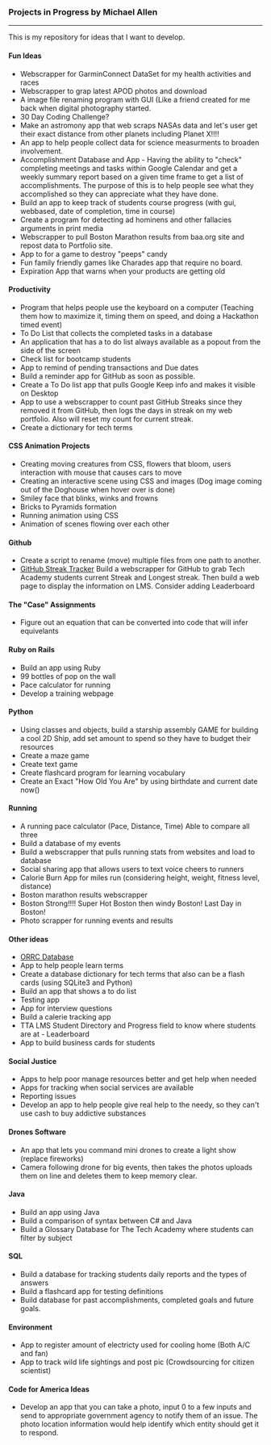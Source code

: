 ### Projects in Progress by Michael Allen
***

This is my repository for ideas that I want to develop.

#### Fun Ideas
* Webscrapper for GarminConnect DataSet for my health activities and races
* Webscrapper to grap latest APOD photos and download
* A image file renaming program with GUI (Like a friend created for me back when digital photography started.
* 30 Day Coding Challenge?
* Make an astromony app that web scraps NASAs data and let's user get their exact distance from other planets including Planet X!!!!
* An app to help people collect data for science measurments to broaden involvement.
* Accomplishment Database and App - Having the ability to "check" completing meetings and tasks within Google Calendar and get a weekly summary report based on a given time frame to get a list of accomplishments. The purpose of this is to help people see what they accomplished so they can appreciate what they have done. 
* Build an app to keep track of students course progress (with gui, webbased, date of completion, time in course)
* Create a program for detecting ad hominens and other fallacies arguments in print media
* Webscrapper to pull Boston Marathon results from baa.org site and repost data to Portfolio site.
* App to for a game to destroy "peeps" candy 
* Fun family friendly games like Charades app that require no board.
* Expiration App that warns when your products are getting old

#### Productivity
* Program that helps people use the keyboard on a computer (Teaching them how to maximize it, timing them on speed, and doing a Hackathon timed event)
* To Do List that collects the completed tasks in a database
* An application that has a to do list always available as a popout from the side of the screen
* Check list for bootcamp students
* App to remind of pending transactions and Due dates
* Build a reminder app for GitHub as soon as possible. 
* Create a To Do list app that pulls Google Keep info and makes it visible on Desktop
* App to use a webscrapper to count past GitHub Streaks since they removed it from GitHub, then logs the days in streak on my web portfolio. Also will reset my count for current streak.
* Create a dictionary for tech terms

#### CSS Animation Projects
* Creating moving creatures from CSS, flowers that bloom, users interaction with mouse that causes cars to move
* Creating an interactive scene using CSS and images (Dog image coming out of the Doghouse when hover over is done)
* Smiley face that blinks, winks and frowns
* Bricks to Pyramids formation
* Running animation using CSS
* Animation of scenes flowing over each other

#### Github
* Create a script to rename (move) multiple files from one path to another.
* [GitHub Streak Tracker](https://github.com/mrmichaelgallen/Projects-in-Progress/tree/master/GitHub-Streak-Tracker) Build a webscrapper for GitHub to grab Tech Academy students current Streak and Longest streak. Then build a web page to display the information on LMS. Consider adding Leaderboard

#### The "Case" Assignments
* Figure out an equation that can be converted into code that will infer equivelants

#### Ruby on Rails
* Build an app using Ruby
* 99 bottles of pop on the wall
* Pace calculator for running
* Develop a training webpage

#### Python
* Using classes and objects, build a starship assembly GAME for building a cool 2D Ship, add set amount to spend so they have to budget their resources
* Create a maze game
* Create text game
* Create flashcard program for learning vocabulary
* Create an Exact "How Old You Are" by using birthdate and current date now()

#### Running
* A running pace calculator (Pace, Distance, Time) Able to compare all three
* Build a database of my events
* Build a webscrapper that pulls running stats from websites and load to database
* Social sharing app that allows users to text voice cheers to runners
* Calorie Burn App for miles run (considering height, weight, fitness level, distance)
* Boston marathon results webscrapper
* Boston Strong!!!! Super Hot Boston then windy Boston! Last Day in Boston!
* Photo scrapper for running events and results

#### Other ideas
* [ORRC Database](https://github.com/mrmichaelgallen/Projects-in-Progress/tree/master/ORRC_Database)
* App to help people learn terms
* Create a database dictionary for tech terms that also can be a flash cards (using SQLite3 and Python)
* Build an app that shows a to do list
* Testing app
* App for interview questions
* Build a calerie tracking app
* TTA LMS Student Directory and Progress field to know where students are at - Leaderboard
* App to build business cards for students

#### Social Justice
* Apps to help poor manage resources better and get help when needed
* Apps for tracking when social services are available
* Reporting issues
* Develop an app to help people give real help to the needy, so they can't use cash to buy addictive substances

#### Drones Software
* An app that lets you command mini drones to create a light show (replace fireworks)
* Camera following drone for big events, then takes the photos uploads them on line and deletes them to keep memory clear.

#### Java
* Build an app using Java
* Build a comparison of syntax between C# and Java
* Build a Glossary Database for The Tech Academy where students can filter by subject

#### SQL
* Build a database for tracking students daily reports and the types of answers
* Build a flashcard app for testing definitions
* Build database for past accomplishments, completed goals and future goals.

#### Environment
* App to register amount of electricty used for cooling home (Both A/C and fan)
* App to track wild life sightings and post pic (Crowdsourcing for citizen scientist)

#### Code for America Ideas
* Develop an app that you can take a photo, input 0 to a few inputs and send to appropriate government agency to notify them of an issue. The photo location information would help identify which entity should get it to respond.
